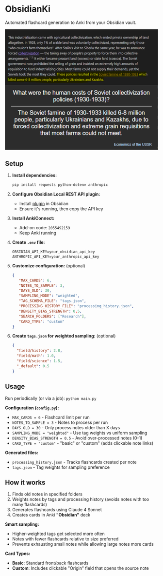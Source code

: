 # ObsidianKi

Automated flashcard generation to Anki from your Obsidian vault.

<img src="images/preview.png" width="600" alt="Preview">

## Setup

1. **Install dependencies:**
   ```bash
   pip install requests python-dotenv anthropic
   ```

2. **Configure Obsidian Local REST API plugin:**
   - Install [plugin](https://github.com/coddingtonbear/obsidian-local-rest-api) in Obsidian
   - Ensure it's running, then copy the API key

3. **Install AnkiConnect:**
   - Add-on code: `2055492159`
   - Keep Anki running

4. **Create `.env` file:**
   ```
   OBSIDIAN_API_KEY=your_obsidian_api_key
   ANTHROPIC_API_KEY=your_anthropic_api_key
   ```

5. **Customize configuration:** (optional)
   ```json
   {
      "MAX_CARDS": 6,
      "NOTES_TO_SAMPLE": 3,
      "DAYS_OLD": 30,
      "SAMPLING_MODE": "weighted",
      "TAG_SCHEMA_FILE": "tags.json",
      "PROCESSING_HISTORY_FILE": "processing_history.json",
      "DENSITY_BIAS_STRENGTH": 0.5,
      "SEARCH_FOLDERS": ["Research"],
      "CARD_TYPE": "custom"
   }
   ```

6. **Create `tags.json` for weighted sampling:** (optional)
   ```json
   {
     "field/history": 2.0,
     "field/math": 1.0,
     "field/science": 1.5,
     "_default": 0.5
   }
   ```

## Usage

Run periodically (or via a job): `python main.py`

**Configuration (`config.py`):**
- `MAX_CARDS = 6` - Flashcard limit per run
- `NOTES_TO_SAMPLE = 3` - Notes to process per run
- `DAYS_OLD = 30` - Only process notes older than X days
- `SAMPLING_MODE = "weighted"` - Use tag weights vs uniform sampling
- `DENSITY_BIAS_STRENGTH = 0.5` - Avoid over-processed notes (0-1)
- `CARD_TYPE = "custom"` - "basic" or "custom" (adds clickable note links)

**Generated files:**
- `processing_history.json` - Tracks flashcards created per note
- `tags.json` - Tag weights for sampling preference

## How it works

1. Finds old notes in specified folders
2. Weights notes by tags and processing history (avoids notes with too many flashcards)
3. Generates flashcards using Claude 4 Sonnet
4. Creates cards in Anki **"Obsidian"** deck

**Smart sampling:**
- Higher-weighted tags get selected more often
- Notes with fewer flashcards relative to size preferred
- Prevents exhausting small notes while allowing large notes more cards

**Card Types:**
- **Basic**: Standard front/back flashcards
- **Custom**: Includes clickable "Origin" field that opens the source note